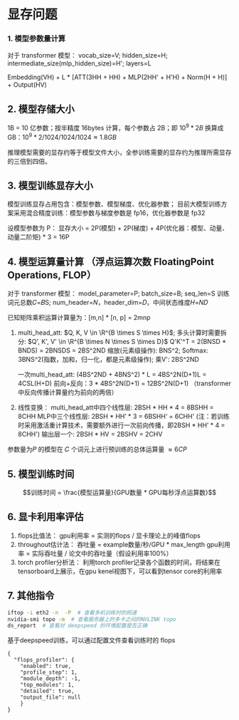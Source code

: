 # 显存问题

### 1. 模型参数量计算
对于 transformer 模型：
vocab_size=V; hidden_size=H; intermediate_size(mlp_hidden_size)=H'; layers=L

Embedding(VH) + L * [ATT(3HH + HH) + MLP(2HH' + H'H) + Norm(H + H)] + Output(HV)

## 2. 模型存储大小
1B = 10 亿参数；按半精度 16bytes 计算，每个参数占 2B；即 $10^9 * 2B$
换算成GB：$10^9 * 2 / 1024 / 1024 / 1024 \approx 1.8 GB$ 

推理模型需要的显存约等于模型文件大小，全参训练需要的显存约为推理所需显存的三倍到四倍。

## 3. 模型训练显存大小
模型训练显存占用包含：模型参数、模型梯度、优化器参数；
目前大模型训练方案采用混合精度训练：模型参数与梯度参数是 fp16，优化器参数是 fp32 

设模型参数为 P：
显存大小 = 2P(模型) + 2P(梯度) + 4P(优化器：模型、动量、动量二阶矩) * 3 = 16P

## 4. 模型运算量计算 （浮点运算次数 FloatingPoint Operations, FLOP）
对于 transformer 模型：
model_parameter=P; batch_size=B; seq_len=S
训练词元总数𝐶=𝐵S; num_header=𝑁，header_dim=𝐷，中间状态维度𝐻=𝑁𝐷

已知矩阵乘积运算计算量为：[m,n] * [n, p] = 2mnp

1. multi_head_att: 
   $Q, K, V \in \R^{B \times S \times H}$; 多头计算时需要拆分: $Q', K', V' \in \R^{B \times N \times S \times D}$
    Q'K'^T = 2(BNSD * BNDS) =  2BNSDS = 2BS^2ND
    缩放(元素级操作): BNS^2; Softmax: 3BNS^2(指数，加和，归一化，都是元素级操作); 乘V': 2BS^2ND

   一次multi_head_att: (4BS^2ND + 4BNS^2) * L = 4BS^2N(D+1)L = 4CSL(H+D)
   前向+反向：3 * 4BS^2N(D+1) = 12BS^2N(D+1)  （transformer中反向传播计算量约为前向的两倍）

2. 线性变换：
   multi_head_att中四个线性层: 2BSH * HH * 4 = 8BSHH = 8CHH
   MLP中三个线性层: 2BSH * HH’ * 3 = 6BSHH‘ = 6CHH'
   (注：若训练时采用激活重计算技术，需要额外进行一次前向传播，即2BSH * HH’ * 4 = 8CHH')
   输出层一个: 2BSH * HV = 2BSHV = 2CHV

参数量为𝑃 的模型在 𝐶 个词元上进行预训练的总体运算量 $\approx 6CP$ 

## 5. 模型训练时间
$$训练时间 = \frac{模型运算量}{GPU数量 * GPU每秒浮点运算数}$$

## 6. 显卡利用率评估
1. flops比值法： 
   gpu利用率 = 实测的flops / 显卡理论上的峰值flops
2. throughout估计法：
   吞吐量 = example数量/秒/GPU * max_length
   gpu利用率 = 实际吞吐量 / 论文中的吞吐量（假设利用率100%）
3. torch profiler分析法：
   利用torch profiler记录各个函数的时间，将结果在tensorboard上展示，在gpu kenel视图下，可以看到tensor core的利用率

## 7. 其他指令
```bash
iftop -i eth2 -n  -P  # 查看多机训练时的网速
nvidia-smi topo -m  # 查看服务器上的多卡之间的NVLINK topo
ds_report  # 查看对 deepspeed 的环境配置是否正确
```

基于deepspeed训练，可以通过配置文件查看训练时的 flops
```
{
  "flops_profiler": {
    "enabled": true,
    "profile_step": 1,
    "module_depth": -1,
    "top_modules": 1,
    "detailed": true,
    "output_file": null
    }
}
```